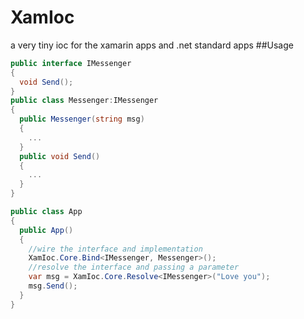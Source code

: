 # XamIoc
a very tiny ioc for the xamarin apps and .net standard apps
##Usage
```C#
public interface IMessenger
{
  void Send();
}
public class Messenger:IMessenger
{
  public Messenger(string msg)
  {
    ...
  }
  public void Send()
  {
    ...
  }
}

public class App
{
  public App()
  {
    //wire the interface and implementation
    XamIoc.Core.Bind<IMessenger, Messenger>();
    //resolve the interface and passing a parameter
    var msg = XamIoc.Core.Resolve<IMessenger>("Love you");
    msg.Send();
  }
}

```
